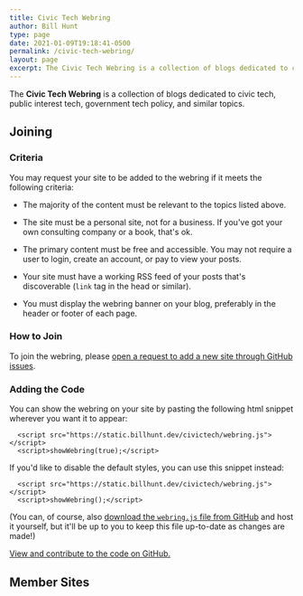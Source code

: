 ```yaml
---
title: Civic Tech Webring
author: Bill Hunt
type: page
date: 2021-01-09T19:18:41-0500
permalink: /civic-tech-webring/
layout: page
excerpt: The Civic Tech Webring is a collection of blogs dedicated to civic tech, public interest tech, government tech policy, and similar topics.
---
```


The **Civic Tech Webring** is a collection of blogs dedicated to civic tech, public interest tech, government tech policy, and similar topics.

## Joining

### Criteria

You may request your site to be added to the webring if it meets the following criteria:

* The majority of the content must be relevant to the topics listed above.

* The site must be a personal site, not for a business. If you've got your own consulting company or a book, that's ok.

* The primary content must be free and accessible. You may not require a user to login, create an account, or pay to view your posts.

* Your site must have a working RSS feed of your posts that's discoverable (`link` tag in the head or similar).

* You must display the webring banner on your blog, preferably in the header or footer of each page.

### How to Join

To join the webring, please [open a request to add a new site through GitHub issues](https://github.com/krusynth/civic-tech-webring/issues/new/choose).

### Adding the Code
You can show the webring on your site by pasting the following html snippet wherever you want it to appear:

```
  <script src="https://static.billhunt.dev/civictech/webring.js"></script>
  <script>showWebring(true);</script>
```

If you'd like to disable the default styles, you can use this snippet instead:

```
  <script src="https://static.billhunt.dev/civictech/webring.js"></script>
  <script>showWebring();</script>
```

(You can, of course, also [download the `webring.js` file from GitHub](https://github.com/krusynth/civic-tech-webring/blob/main/webring.js) and host it yourself, but it'll be up to you to keep this file up-to-date as changes are made!)

[View and contribute to the code on GitHub.](https://github.com/krusynth/civic-tech-webring)


## Member Sites
<ul id="webring-list"></ul>

<script>
(function () {
  const url = 'https://raw.githubusercontent.com/krusynth/civic-tech-webring/main/list.json';

  let req = new XMLHttpRequest();
  req.open('GET', url, true);
  req.responseType = 'json';

  req.onload = function() {
    if(req.status != 200) {
      console.error('Webring: Unable to load', url);
      return;
    }

    if(!req.response) {
      console.error('Webring: No response returned', url);
    }

    doShow(req.response);
  }

  function doShow(response) {
    let sites = response.sites;
    let container = document.getElementById('webring-list');
    for(let i = 0; i < sites.length; i++) {
      let li = document.createElement('li');
      li.innerHTML = `<a href="${sites[i].url}">${sites[i].name}</a>`;
      container.appendChild(li);
    }
  }

  req.send();
})();
</script>